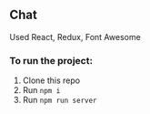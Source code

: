 ## Chat

Used React, Redux, Font Awesome

### To run the project:

1.  Clone this repo
2.  Run `npm i`
3.  Run `npm run server`
